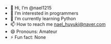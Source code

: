 - 👋 Hi, I’m @nael1215
- 👀 I’m interested in programmers
- 🌱 I’m currently learning Python
- 📫 How to reach me nael_huyuki@naver.com
- 😄 Pronouns: Amateur
- ⚡ Fun fact: None

<!---
nael1215/nael1215 is a ✨ special ✨ repository because its `README.md` (this file) appears on your GitHub profile.
You can click the Preview link to take a look at your changes.
--->
